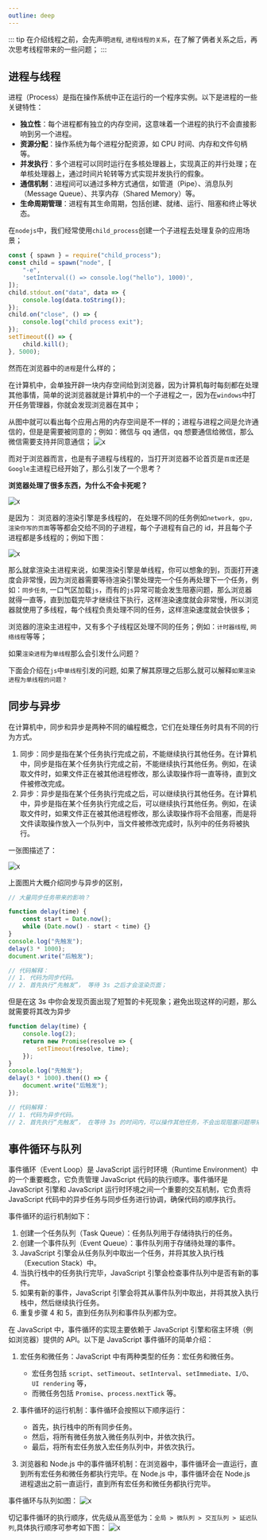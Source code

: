 ```yaml
---
outline: deep
---
```


::: tip
在介绍线程之前，会先声明`进程`, `进程线程的关系`，在了解了俩者关系之后，再次思考线程带来的一些问题；
:::

## 进程与线程

进程（Process）是指在操作系统中正在运行的一个程序实例。以下是进程的一些关键特性：

- **独立性**：每个进程都有独立的内存空间，这意味着一个进程的执行不会直接影响到另一个进程。
- **资源分配**：操作系统为每个进程分配资源，如 CPU 时间、内存和文件句柄等。
- **并发执行**：多个进程可以同时运行在多核处理器上，实现真正的并行处理；在单核处理器上，通过时间片轮转等方式实现并发执行的假象。
- **通信机制**：进程间可以通过多种方式通信，如管道（Pipe）、消息队列（Message Queue）、共享内存（Shared Memory）等。
- **生命周期管理**：进程有其生命周期，包括创建、就绪、运行、阻塞和终止等状态。

在`nodejs`中，我们经常使用`child_process`创建一个子进程去处理复杂的应用场景；

```js
const { spawn } = require("child_process");
const child = spawn("node", [
	"-e",
	'setInterval(() => console.log("hello"), 1000)',
]);
child.stdout.on("data", data => {
	console.log(data.toString());
});
child.on("close", () => {
	console.log("child process exit");
});
setTimeout(() => {
	child.kill();
}, 5000);
```

然而在浏览器中的`进程`是什么样的；

在计算机中，会单独开辟一块内存空间给到浏览器，因为计算机每时每刻都在处理其他事情，简单的说浏览器就是计算机中的一个子进程之一，因为在`windows`中打开任务管理器，你就会发现浏览器在其中；

从图中就可以看出每个应用占用的内存空间是不一样的；进程与进程之间是允许通信的，但是是需要被同意的；例如：微信与 qq 通信，qq 想要通信给微信，那么微信需要支持并同意通信；
![x](https://file.wangzevw.com/images/event-1.png)

而对于浏览器而言，也是有子进程与线程的，当打开浏览器不论首页是`百度`还是`Google`主进程已经开始了，那么引发了一个思考？

**浏览器处理了很多东西，为什么不会卡死呢？**

![x](https://file.wangzevw.com/images/event-3.png)

是因为： 浏览器的渲染引擎是多线程的， 在处理不同的任务例如`network, gpu, 渲染你写的页面`等等都会交给不同的子进程，每个子进程有自己的 id，并且每个子进程都是多线程的；例如下图：

![x](https://file.wangzevw.com/images/image.7egrmuu60u.webp)

那么就拿渲染主进程来说，如果渲染引擎是单线程，你可以想象的到，页面打开速度会非常慢，因为浏览器需要等待渲染引擎处理完一个任务再处理下一个任务，例如：`同步任务`, 一口气区加载`js`，而有的`js`异常可能会发生阻塞问题，那么浏览器就得一直等，直到加载完毕才继续往下执行，这样渲染速度就会非常慢，所以浏览器就使用了多线程，每个线程负责处理不同的任务，这样渲染速度就会快很多；

浏览器的渲染主进程中，又有多个子线程区处理不同的任务；例如：`计时器线程`, `网络线程`等等；

如果`渲染进程`为`单线程`那么会引发什么问题？

下面会介绍在`js`中`单线程`引发的问题, 如果了解其原理之后那么就可以解释`如果渲染进程为单线程的问题？`

## 同步与异步

在计算机中，同步和异步是两种不同的编程概念，它们在处理任务时具有不同的行为方式。

1. 同步：同步是指在某个任务执行完成之前，不能继续执行其他任务。在计算机中，同步是指在某个任务执行完成之前，不能继续执行其他任务。例如，在读取文件时，如果文件正在被其他进程修改，那么读取操作将一直等待，直到文件被修改完成。
2. 异步：异步是指在某个任务执行完成之后，可以继续执行其他任务。在计算机中，异步是指在某个任务执行完成之后，可以继续执行其他任务。例如，在读取文件时，如果文件正在被其他进程修改，那么读取操作将不会阻塞，而是将文件读取操作放入一个队列中，当文件被修改完成时，队列中的任务将被执行。

一张图描述了：

![x](https://file.wangzevw.com/images/event-4.png)

上面图片大概介绍同步与异步的区别，

```js
// 大量同步任务带来的影响？

function delay(time) {
	const start = Date.now();
	while (Date.now() - start < time) {}
}
console.log("先触发");
delay(3 * 1000);
document.write("后触发");

// 代码解释：
// 1. 代码为同步代码。
// 2. 首先执行“先触发”， 等待 3s 之后才会渲染页面；
```

但是在这 3s 中你会发现页面出现了短暂的卡死现象；避免出现这样的问题，那么就需要将其改为异步

```js
function delay(time) {
	console.log(2);
	return new Promise(resolve => {
		setTimeout(resolve, time);
	});
}
console.log("先触发");
delay(3 * 1000).then(() => {
	document.write("后触发");
});

// 代码解释：
// 1. 代码为异步代码。
// 2. 首先执行“先触发”， 在等待 3s 的时间内，可以操作其他任务，不会出现阻塞问题带来的卡死；
```

## 事件循环与队列

事件循环（Event Loop）是 JavaScript 运行时环境（Runtime Environment）中的一个重要概念，它负责管理 JavaScript 代码的执行顺序。事件循环是 JavaScript 引擎和 JavaScript 运行时环境之间一个重要的交互机制，它负责将 JavaScript 代码中的异步任务与同步任务进行协调，确保代码的顺序执行。

事件循环的运行机制如下：

1. 创建一个任务队列（Task Queue）：任务队列用于存储待执行的任务。
2. 创建一个事件队列（Event Queue）：事件队列用于存储待处理的事件。
3. JavaScript 引擎会从任务队列中取出一个任务，并将其放入执行栈（Execution Stack）中。
4. 当执行栈中的任务执行完毕，JavaScript 引擎会检查事件队列中是否有新的事件。
5. 如果有新的事件，JavaScript 引擎会将其从事件队列中取出，并将其放入执行栈中，然后继续执行任务。
6. 重复步骤 4 和 5，直到任务队列和事件队列都为空。

在 JavaScript 中，事件循环的实现主要依赖于 JavaScript 引擎和宿主环境（例如浏览器）提供的 API。以下是 JavaScript 事件循环的简单介绍：

1. 宏任务和微任务：JavaScript 中有两种类型的任务：宏任务和微任务。
   - 宏任务包括 `script`、`setTimeout`、`setInterval`、`setImmediate`、`I/O`、`UI rendering` 等，
   - 而微任务包括 `Promise`、`process.nextTick` 等。
2. 事件循环的运行机制：事件循环会按照以下顺序运行：

   - 首先，执行栈中的所有同步任务。
   - 然后，将所有微任务放入微任务队列中，并依次执行。
   - 最后，将所有宏任务放入宏任务队列中，并依次执行。

3. 浏览器和 Node.js 中的事件循环机制：在浏览器中，事件循环会一直运行，直到所有宏任务和微任务都执行完毕。在 Node.js 中，事件循环会在 Node.js 进程退出之前一直运行，直到所有宏任务和微任务都执行完毕。

事件循环与队列如图：
![x](https://file.wangzevw.com/images/event-5.png)

切记事件循环的执行顺序，优先级从高至低为：`全局 > 微队列 > 交互队列 > 延迟队列`,具体执行顺序可参考如下图：
![x](https://file.wangzevw.com/images/event-6.png)
